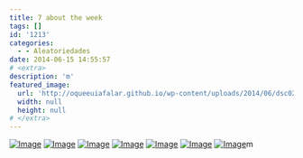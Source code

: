```yaml
---
title: 7 about the week
tags: []
id: '1213'
categories:
  - - Aleatoriedades
date: 2014-06-15 14:55:57
# <extra>
description: 'm'
featured_image: 
  url: 'http://oqueeuiafalar.github.io/wp-content/uploads/2014/06/dsc02959.jpg?w=650'
  width: null
  height: null
# </extra>
---
```


[![Image](http://162.243.62.160/wp-content/uploads/2014/06/dsc02959.jpg?w=650)](http://162.243.62.160/wp-content/uploads/2014/06/dsc02959.jpg) [![Image](http://162.243.62.160/wp-content/uploads/2014/06/dsc02948.jpg?w=650)](http://162.243.62.160/wp-content/uploads/2014/06/dsc02948.jpg) [![Image](http://162.243.62.160/wp-content/uploads/2014/06/dsc02953.jpg?w=650)](http://162.243.62.160/wp-content/uploads/2014/06/dsc02953.jpg) [![Image](http://162.243.62.160/wp-content/uploads/2014/06/dsc02967.jpg?w=650)](http://162.243.62.160/wp-content/uploads/2014/06/dsc02967.jpg) [![Image](http://162.243.62.160/wp-content/uploads/2014/06/dsc02964.jpg?w=650)](http://162.243.62.160/wp-content/uploads/2014/06/dsc02964.jpg) [![Image](http://162.243.62.160/wp-content/uploads/2014/06/dsc02951.jpg?w=650)](http://162.243.62.160/wp-content/uploads/2014/06/dsc02951.jpg) [![Image](http://162.243.62.160/wp-content/uploads/2014/06/dsc02962.jpg?w=650)](http://162.243.62.160/wp-content/uploads/2014/06/dsc02962.jpg)m
